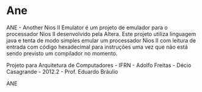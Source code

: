 Ane
===


  ANE - Another Nios II Emulator é um projeto de emulador para o processador Nios II desenvolvido pela Altera.
  Este projeto utiliza linguagem java e tenta de modo simples emular um processador Nios II com leitura de entrada com 
  código hexadecimal para instruções uma vez que não está sendo previsto um compilador no momento.
  
  Projeto para Arquitetura de Computadores - IFRN - Adolfo Freitas - Décio Casagrande - 2012.2 - Prof. Eduardo Bráulio
  
ANE
